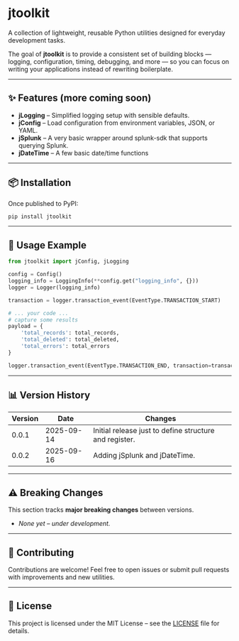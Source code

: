 # jtoolkit

A collection of lightweight, reusable Python utilities designed for everyday development tasks.  

The goal of **jtoolkit** is to provide a consistent set of building blocks — logging, configuration, timing, debugging, and more — so you can focus on writing your applications instead of rewriting boilerplate.

---

## ✨ Features (more coming soon)

- **jLogging** – Simplified logging setup with sensible defaults.
- **jConfig** – Load configuration from environment variables, JSON, or YAML.
- **jSplunk** – A very basic wrapper around splunk-sdk that supports querying Splunk.
- **jDateTime** – A few basic date/time functions
---

## 📦 Installation

Once published to PyPI:

```bash
pip install jtoolkit
```

---

## 🚀 Usage Example

```python
from jtoolkit import jConfig, jLogging

config = Config()
logging_info = LoggingInfo(**config.get("logging_info", {}))
logger = Logger(logging_info)

transaction = logger.transaction_event(EventType.TRANSACTION_START)

# ... your code ...
# capture some results
payload = {
    'total_records': total_records,
    'total_deleted': total_deleted,
    'total_errors': total_errors
}

logger.transaction_event(EventType.TRANSACTION_END, transaction=transaction, payload=payload, return_code=200)
```

---

## 📊 Version History

| Version | Date       | Changes                                                |
|---------|------------|--------------------------------------------------------|
| 0.0.1   | 2025-09-14 | Initial release just to define structure and register. |
| 0.0.2   | 2025-09-16 | Adding jSplunk and jDateTime.                          |


---

## ⚠️ Breaking Changes

This section tracks **major breaking changes** between versions.

- *None yet – under development.*

---

## 🔧 Contributing

Contributions are welcome! Feel free to open issues or submit pull requests with improvements and new utilities.

---

## 📄 License

This project is licensed under the MIT License – see the [LICENSE](https://github.com/jaysuzi5/jToolkit/blob/main/LICENSE) file for details.
